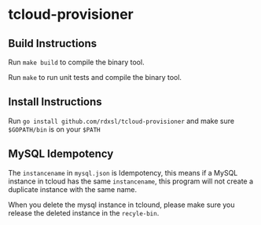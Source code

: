 # tcloud-provisioner

## Build Instructions

Run `make build` to compile the binary tool.

Run `make` to run unit tests and compile the binary tool.

## Install Instructions

Run `go install github.com/rdxsl/tcloud-provisioner` and make sure `$GOPATH/bin` is on your `$PATH`

## MySQL Idempotency

The  `instancename` in `mysql.json` is Idempotency, this means if a MySQL instance in tcloud has the same `instancename`, this program will not create a duplicate instance with the same name.

When you delete the mysql instance in tclound, please make sure you release the deleted instance in the `recyle-bin`. 
